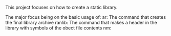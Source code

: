 This project focuses on how to create a static library.

The major focus being on the basic usage of:
ar: The command that creates the final library archive
ranlib: The command that makes a header in the library with symbols of the obect file contents
nm: 
